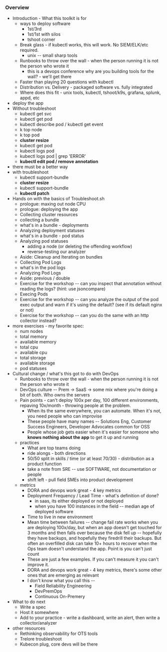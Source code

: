 ### Overview

- Introduction - What this toolkit is for
  - ways to deploy software
    - 1st/3rd
    - 1st/1st with silos
    - tshoot corner
  - Break glass - if kubectl works, this will work. No SIEM/ELK/etc required.
    - unix -- small sharp tools
  - Runbooks to throw over the wall - when the person running it is not the person who wrote it
    - this is a devops conference why are you building tools for the wall? - we'll get there 
  - Faster than playing 20 questions with kubectl
  - Distribution vs. Delivery - packaged software vs. fully integrated
  - Where does this fit - unix tools, kubectl, tshoot/k9s, grafana, splunk, appd, etc
- deploy the app
- Without troubleshoot
  - kubectl get svc
  - kubectl get pod
  - kubectl describe pod / kubectl get event
  - k top node
  - k top pod
  - **cluster resize**
  - kubectl get pod
  - kubectl logs pod
  - kubectl logs pod | grep 'ERROR'
  - **kubectl edit pod / remove annotation**
- there must be a better way
- with troubleshoot
  - kubectl support-bundle
  - **cluster resize**
  - kubectl support-bundle
  - **kubectl patch**
- Hands on with the basics of Troubleshoot.sh 
  - prologue: maxing out node CPU
  - prologue: deploying the app
  - Collecting cluster resources
  - collecting a bundle
  - what's in a bundle - deployments
  - Analyzing deployment statuses
  - what's in a bundle - pod status
  - Analyzing pod statuses
    - adding a node (or deleting the offending workflow)
    - reverse-testing our analyzer
  - Aside: Cleanup and Iterating on bundles
  - Collecting Pod Logs
  - what's in the pod logs
  - Analyzing Pod Logs
  - Aside: previous / double
  - Exercise for the workshop -- can you inspect that annotation without reading the logs? (hint: use jsoncompare)
  - Execing Pods
  - Exercise for the workshop -- can you analyze the output of the pod exec output and warn if it's using the default? (see if its default nginx or not)
  - Exercise for the workshop -- can you do the same with an http collector instead?
- more exercises - my favorite spec:
  - num nodes
  - total memory
  - available memory
  - total cpu
  - available cpu
  - total storage
  - available storage
  - pod statuses
- Cultural change / what's this got to do with DevOps
  - Runbooks to throw over the wall - when the person running it is not the person who wrote it
  - DevOps culture -- Prem -> SaaS -> some mix where you're doing a bit of both. Who owns the servers
  - Pain points - can't deploy 100x per day, 100 different environments, repaving 10x/month - throwing people at the problem. 
    - When its the same everywhere, you can automate. When it's not, you need people who can improvise
    - These people have many names -- Solutions Eng, Customer Success Engineers, Developer Advocates common for OSS
    - People whose job gets easier when it's easier for someone who **knows nothing about the app** to get it up and running 
  - practices
    - What are top teams doing
    - ride alongs - both directions
    - 50/50 split in skills / time (or at least 70/30) - distribution as a product function
    - take a note from SRE -- use SOFTWARE, not documentation or people
    - shift left - pull field SMEs into product development
  - metrics
    - DORA and devops work great - 4 key metrics
    - Deployment Frequency / Lead Time - what's definition of done?
       - in saas, its either deployed or not deployed
       - when you have 100 instances in the field -- median age of deployed software
    - Time to live in new environment
    - Mean time between failures -- change fail rate works when you are deploying 100x/day, but when an app doesn't get touched for 3 months and then falls over because the disk fell up -- hopefully they have backups, and hopefully they firedrill their backups. But often an overfilled disk can take 10+ hours to recover when the Ops team doesn't understand the app. Point is you can't just count 
    - These are just a few examples. If you can't measure it you can't improve it. 
    - DORA and devops work great - 4 key metrics, there's some other ones that are emerging as relevant
    - I don't know what you call this -- 
      - Field Reliability Engineering
      - DevPremOps
      - Continuous On-Premery
- What to do next
  - Write a spec
  - Host it somewhere
  - Add to your practice - write a dashboard, write an alert, then write a collector/analyzer
- other resources
  - Rethinking observability for OTS tools
  - Trelore troubleshoot
  - Kubecon plug, core devs will be there
